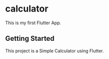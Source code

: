 # calculator

This is my first Flutter App. 

## Getting Started

This project is a Simple Calculator using Flutter.



